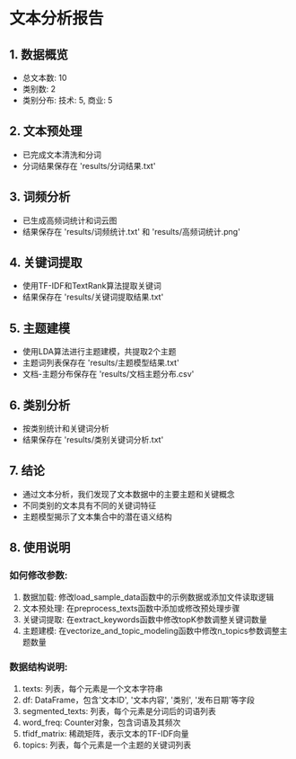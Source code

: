 # 文本分析报告

## 1. 数据概览
- 总文本数: 10
- 类别数: 2
- 类别分布: 技术: 5, 商业: 5

## 2. 文本预处理
- 已完成文本清洗和分词
- 分词结果保存在 'results/分词结果.txt'

## 3. 词频分析
- 已生成高频词统计和词云图
- 结果保存在 'results/词频统计.txt' 和 'results/高频词统计.png'

## 4. 关键词提取
- 使用TF-IDF和TextRank算法提取关键词
- 结果保存在 'results/关键词提取结果.txt'

## 5. 主题建模
- 使用LDA算法进行主题建模，共提取2个主题
- 主题词列表保存在 'results/主题模型结果.txt'
- 文档-主题分布保存在 'results/文档主题分布.csv'

## 6. 类别分析
- 按类别统计和关键词分析
- 结果保存在 'results/类别关键词分析.txt'

## 7. 结论
- 通过文本分析，我们发现了文本数据中的主要主题和关键概念
- 不同类别的文本具有不同的关键词特征
- 主题模型揭示了文本集合中的潜在语义结构

## 8. 使用说明
### 如何修改参数:
1. 数据加载: 修改load_sample_data函数中的示例数据或添加文件读取逻辑
2. 文本预处理: 在preprocess_texts函数中添加或修改预处理步骤
3. 关键词提取: 在extract_keywords函数中修改topK参数调整关键词数量
4. 主题建模: 在vectorize_and_topic_modeling函数中修改n_topics参数调整主题数量

### 数据结构说明:
1. texts: 列表，每个元素是一个文本字符串
2. df: DataFrame，包含'文本ID', '文本内容', '类别', '发布日期'等字段
3. segmented_texts: 列表，每个元素是分词后的词语列表
4. word_freq: Counter对象，包含词语及其频次
5. tfidf_matrix: 稀疏矩阵，表示文本的TF-IDF向量
6. topics: 列表，每个元素是一个主题的关键词列表

